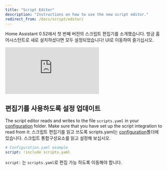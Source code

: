 ```yaml
---
title: "Script Editor"
description: "Instructions on how to use the new script editor."
redirect_from: /docs/script/editor/
---
```


Home Assistant 0.52에서 첫 번째 버전의 스크립트 편집기를 소개했습니다. 방금 홈어시스턴트로 새로 설치하셨다면 모두 설정되었습니다! UI로 이동하여 즐기십시오.

<div class='videoWrapper'>
<iframe src="https://www.youtube.com/embed/_Rntpcj1CGA" frameborder="0" allowfullscreen></iframe>
</div>

## 편집기를 사용하도록 설정 업데이트

The script editor reads and writes to the file `scripts.yaml` in your [configuration](/docs/configuration/) folder. Make sure that you have set up the script integration to read from it:
스크립트 편집기를 읽고 쓰도록 scripts.yaml는 [configuration](/docs/configuration/)폴더에 있습니다. 스크립트 통합구성요소를 읽고 설정해 보십시오.

```yaml
# Configuration.yaml example
script: !include scripts.yaml
```

`script:` 는 `scripts.yaml`로 편집 가능 하도록 이동해야 합니다.

